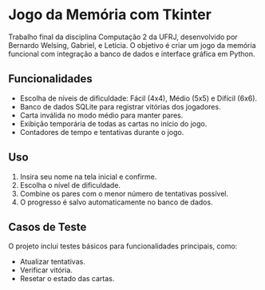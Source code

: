 # Jogo da Memória com Tkinter

Trabalho final da disciplina Computação 2 da UFRJ, desenvolvido por Bernardo Welsing, Gabriel, e Leticia. O objetivo é criar um jogo da memória funcional com integração a banco de dados e interface gráfica em Python.

## Funcionalidades

- Escolha de níveis de dificuldade: Fácil (4x4), Médio (5x5) e Difícil (6x6).
- Banco de dados SQLite para registrar vitórias dos jogadores.
- Carta inválida no modo médio para manter pares.
- Exibição temporária de todas as cartas no início do jogo.
- Contadores de tempo e tentativas durante o jogo.

## Uso

1. Insira seu nome na tela inicial e confirme.
2. Escolha o nível de dificuldade.
3. Combine os pares com o menor número de tentativas possível.
4. O progresso é salvo automaticamente no banco de dados.

## Casos de Teste

O projeto inclui testes básicos para funcionalidades principais, como:

- Atualizar tentativas.
- Verificar vitória.
- Resetar o estado das cartas.
